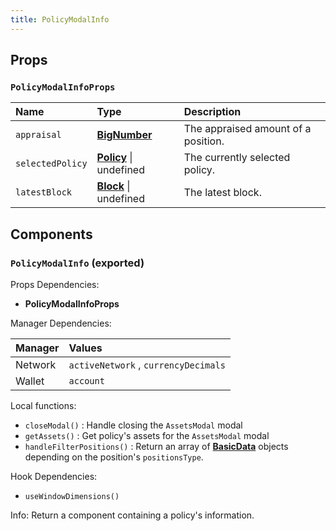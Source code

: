 ```yaml
---
title: PolicyModalInfo
---
```


## Props

### `PolicyModalInfoProps`

| Name | Type | Description                                                          |
| :--- | :--- | :------------------------------------------------------------------- |
| `appraisal` | [**BigNumber**](https://docs.ethers.io/v5/api/utils/bignumber/) | The appraised amount of a position.
| `selectedPolicy` | [**Policy**](/docs/dev-docs/frontend/constants/types#policy-exported) \| undefined | The currently selected policy.
| `latestBlock` | [**Block**](https://docs.ethers.io/v5/api/providers/types/#providers-Block) \| undefined | The latest block.

## Components

### `PolicyModalInfo` (exported)

Props Dependencies:

- **PolicyModalInfoProps**

Manager Dependencies:

| Manager | Values                                                          |
| :--- | :------------------------------------------------------------------- |
| Network | `activeNetwork` , `currencyDecimals`
| Wallet | `account`

Local functions:
- `closeModal()` : Handle closing the `AssetsModal` modal
- `getAssets()` : Get policy's assets for the `AssetsModal` modal
- `handleFilterPositions()` : Return an array of [**BasicData**](/docs/dev-docs/frontend/constants/types#basicdata-exported) objects depending on the position's `positionsType`.


Hook Dependencies:
- `useWindowDimensions()`

Info: Return a component containing a policy's information.